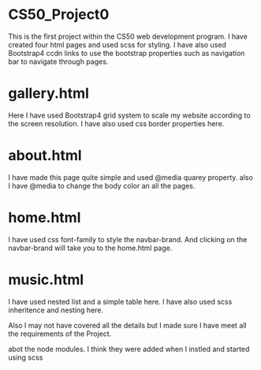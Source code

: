 # CS50_Project0
This is the first project within the CS50 web development program. 
I have created four html pages and used scss for styling.
I have also used Bootstrap4 ccdn links to use the bootstrap properties
such as navigation bar to navigate through pages.

# gallery.html
Here I have used Bootstrap4 grid system to 
scale my website according to the screen 
resolution.
I have also used css border properties here.

# about.html
I have made this page quite simple and used @media 
quarey property.
also I have @media to change the body color an all the pages.

# home.html
I have used css font-family to style the navbar-brand.
And clicking on the navbar-brand will take you to the 
home.html page.

# music.html
I have used nested list and a simple table here.
I have also used scss inheritence and nesting here.

Also I may not have covered all the details but 
I made sure I have meet all the requirements of the Project. 

abot the node modules. I think they were added when I instled and started using scss
